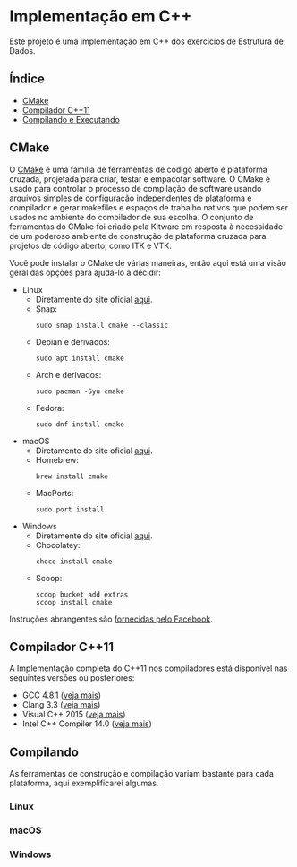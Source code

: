 # Implementação em C++
Este projeto é uma implementação em C++ dos exercícios de Estrutura de Dados.

## Índice
* [CMake](#cmake)
* [Compilador C++11](#compilador-c11)
* [Compilando e Executando](#compilando-e-executando)

## CMake
O [CMake][cmake] é uma família de ferramentas de código aberto e plataforma cruzada, projetada para criar, testar e empacotar software. O CMake é usado para controlar o processo de compilação de software usando arquivos simples de configuração independentes de plataforma e compilador e gerar makefiles e espaços de trabalho nativos que podem ser usados no ambiente do compilador de sua escolha. O conjunto de ferramentas do CMake foi criado pela Kitware em resposta à necessidade de um poderoso ambiente de construção de plataforma cruzada para projetos de código aberto, como ITK e VTK.

Você pode instalar o CMake de várias maneiras, então aqui está uma visão geral das opções para ajudá-lo a decidir:

* Linux
  * Diretamente do site oficial [aqui][cmake_linux].
  * Snap:
    ```
    sudo snap install cmake --classic
    ```
  * Debian e derivados:
    ```
    sudo apt install cmake
    ```
  * Arch e derivados:
    ```
    sudo pacman -Syu cmake
    ```
  * Fedora:
    ```
    sudo dnf install cmake
    ```
* macOS
  * Diretamente do site oficial [aqui][cmake_macos].
  * Homebrew:
    ```
    brew install cmake
    ```
  * MacPorts:
    ```
    sudo port install
    ```
* Windows
  * Diretamente do site oficial [aqui][cmake_windows].
  * Chocolatey:
    ```
    choco install cmake
    ```
  * Scoop:
    ```
    scoop bucket add extras
    scoop install cmake
    ```

Instruções abrangentes são [fornecidas pelo Facebook](https://buckbuild.com/setup/getting_started.html).

## Compilador C++11
A Implementação completa do C++11 nos compiladores está disponível nas seguintes versões ou posteriores:
* GCC 4.8.1 ([veja mais][gcc_status])
* Clang 3.3 ([veja mais][clang_status])
* Visual C++ 2015 ([veja mais][visual_cpp_status])
* Intel C++ Compiler 14.0 ([veja mais][intel_status])

## Compilando
As ferramentas de construção e compilação variam bastante para cada plataforma, aqui exemplificarei algumas.

### Linux

### macOS

### Windows

[cmake]: https://cmake.org/
[cmake_linux]:https://github.com/Kitware/CMake/releases/download/v3.17.2/cmake-3.17.2-Linux-x86_64.sh
[cmake_macos]: https://github.com/Kitware/CMake/releases/download/v3.17.2/cmake-3.17.2-Darwin-x86_64.dmg
[cmake_windows]: https://github.com/Kitware/CMake/releases/download/v3.17.2/cmake-3.17.2-win64-x64.msi
[gcc_status]: https://gcc.gnu.org/projects/cxx-status.html#cxx11
[clang_status]: https://clang.llvm.org/cxx_status.html
[intel_status]: https://software.intel.com/en-us/articles/c0x-features-supported-by-intel-c-compiler
[visual_cpp_status]: https://docs.microsoft.com/en-us/cpp/overview/visual-cpp-language-conformance?view=vs-2019

